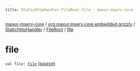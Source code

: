 ```yaml
---
title: StaticHttpHandler.FileRoot.file - maxur-mserv-core
---
```


[maxur-mserv-core](../../../index.html) / [org.maxur.mserv.core.embedded.grizzly](../../index.html) / [StaticHttpHandler](../index.html) / [FileRoot](index.html) / [file](.)

# file

`val file: `[`File`](http://docs.oracle.com/javase/8/docs/api/java/io/File.html) [(source)](https://github.com/myunusov/maxur-mserv/tree/master/maxur-mserv-core/src/main/kotlin/org/maxur/mserv/core/embedded/grizzly/StaticHttpHandler.kt#L508)
